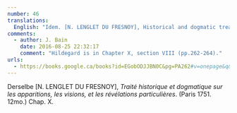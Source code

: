 ```yaml
---
number: 46
translations:
  English: "Idem. [N. LENGLET DU FRESNOY], Historical and dogmatic treatise concerning apparitions, visions and particular revelations. (Paris 1751. 12mo.) Chapter X. [Trans. J. Bock]"
comments:
  - author: J. Bain
    date: 2016-08-25 22:32:17
    comment: "Hildegard is in Chapter X, section VIII (pp.262-264)."
urls:
  - https://books.google.ca/books?id=EGobODJJBN0C&pg=PA262#v=onepage&q&f=false
---
```


Derselbe [N. LENGLET DU FRESNOY], <em>Traité historique et dogmatique sur les apparitions, les visions, et les révélations particulières</em>. (Paris 1751. 12mo.) Chap. X.

